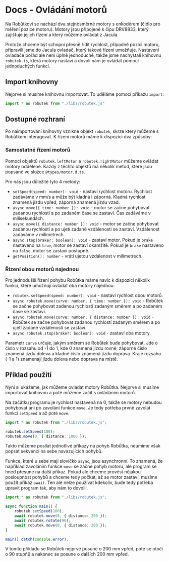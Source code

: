 # Docs - Ovládání motorů

Na Robůtkovi se nachází dva stejnosměrné motory s enkodérem (čidlo pro měření pozice motoru). Motory jsou připojené k čipu DRV8833, který zajišťuje jejich řízení a který můžeme ovládat z Jacula.

Protože chceme být schopni přesně řídit rychlost, případně pozici motoru, připravili jsme do Jacula ovladač, který takové řízení umožňuje. Nastavení ovladače pořád ale není úplně jednoduché, takže jsme nachystali knihovnu `robutek.ts`, která motory nastaví a dovolí nám je ovládat pomocí jednoduchých funkcí.

## Import knihovny

Nejprve si musíme knihovnu importovat. To uděláme pomocí příkazu `import`:

```ts
import * as robutek from "./libs/robutek.js"
```

## Dostupné rozhraní

Po naimportování knihovny vznikne objekt `robutek`, skrze který můžeme s Robůtkem interagovat. K řízení motorů máme k dispozici dva způsoby:

### Samostatné řízení motorů

Pomocí objektů `robutek.leftMotor` a `robutek.rightMotor` můžeme ovládat motory odděleně. Každý z těchto objektů má několik metod, které jsou popsané ve složce `@types/motor.d.ts`.

Pro nás jsou důležité tyto 4 metody:

- `setSpeed(speed: number): void` - nastaví rychlost motoru. Rychlost zadáváme v mm/s a může být kladná i záporná. Kladná rychlost znamená jízdu vpřed, záporná znamená jízdu vzad.
- `async move({ time: number }): void` - motor se začne pohybovat zadanou rychlostí a po zadaném čase se zastaví. Čas zadáváme v milisekundách.
- `async move({ distance: number }): void` - motor se začne pohybovat zadanou rychlostí a po ujetí zadané vzdálenosti se zastaví. Vzdálenost zadáváme v milimetrech.
- `async stop(brake?: boolean): void` - zastaví motor. Pokud je `brake` nastaveno na `true`, motor se zastaví okamžitě. Pokud je `brake` nastaveno na `false`, motor se zastaví postupně.
- `getPosition(): number` - vrátí ujetou vzdálenost v milimetrech.


### Řízení obou motorů najednou

Pro jednodušší řízení pohybu Robůtka máme navíc k dispozici několik funkcí, které umožňují ovládat oba motory najednou:

- `robutek.setSpeed(speed: number): void` - nastaví rychlost obou motorů.
- `async robutek.move(curve: number, { time: number }): void` - Robůtek se začne pohybovat zadanou rychlostí zadaným směrem a po zadaném čase se zastaví.
- `async robutek.move(curve: number, { distance: number }): void` - Robůtek se začne pohybovat zadanou rychlostí zadaným směrem a po ujetí zadané vzdálenosti se zastaví.
- `async robutek.stop(brake?: boolean): void` - zastaví oba motory.

Parametr `curve` určuje, jakým směrem se Robůtek bude pohybovat. Jde o číslo v rozsahu od -1 do 1, kde 0 znamená jízdu rovně, záporné číslo znamená jízdu doleva a kladné číslo znamená jízdu doprava. Kraje rozsahu (-1 a 1) znamenají jízdu doleva nebo doprava na místě.

## Příklad použití

Nyní si ukážeme, jak můžeme ovládat motory Robůtka. Nejprve si musíme importovat knihovnu a poté můžeme začít s ovládáním motorů.

Na začátku programu je rychlost nastavená na 0, takže se motory nebudou pohybovat ani po zavolání funkce `move`. Je tedy potřeba prvně zavolat funkci `setSpeed` a až poté `move`.

```ts
import * as robutek from "./libs/robutek.js";

robutek.setSpeed(100);
robutek.move(0, { distance: 1000 });
```

Takto můžeme posílat jednotlivé příkazy na pohyb Robůtka, neumíme však popsat sekvenci na sebe navazujících pohybů.

Funkce, které u sebe mají slovíčko `async`, jsou asynchronní. To znamená, že například zavoláním funkce `move` se začne pohyb motoru, ale program se hned přesune na další příkaz. Pokud ale chceme provést nějakou posloupnost pohybů a chceme tedy počkat, až se motor zastaví, musíme použít příkaz `await`. Ten ale nelze používat kdekoliv, bude tedy potřeba upravit program tak, aby nám to dovolil.

```ts
import * as robutek from "./libs/robutek.js";

async function main() {
    robutek.setSpeed(100);
    await robutek.move(0, { distance: 200 });
    await robutek.rotate(90);
    await robutek.move(0, { distance: 200 });
}

main().catch(console.error);
```

V tomto příkladu se Robůtek nejprve posune o 200 mm vpřed, poté se otočí o 90 stupňů a nakonec se posune o dalších 200 mm vpřed.